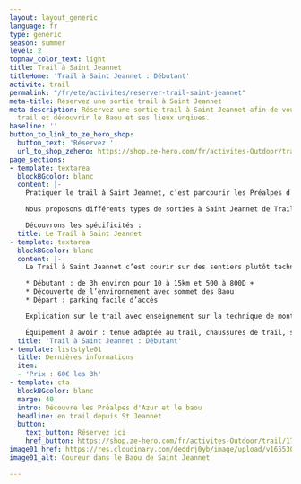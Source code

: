 ```yaml
---
layout: layout_generic
language: fr
type: generic
season: summer
level: 2
topnav_color_text: light
title: Trail à Saint Jeannet
titleHome: 'Trail à Saint Jeannet : Débutant'
activite: trail
permalink: "/fr/ete/activites/reserver-trail-saint-jeannet"
meta-title: Réservez une sortie trail à Saint Jeannet
meta-description: Réservez une sortie trail à Saint Jeannet afin de vous initier au
  trail et découvrir le Baou et ses lieux unqiues.
baseline: ''
button_to_link_to_ze_hero_shop:
  button_text: 'Réservez '
  url_to_shop_zehero: https://shop.ze-hero.com/fr/activites-Outdoor/trail/17600-trail-matin-st-jeannet-ze-hero-yann-alarcon
page_sections:
- template: textarea
  blockBGcolor: blanc
  content: |-
    Pratiquer le trail à Saint Jeannet, c’est parcourir les Préalpes d’Azur et l’arrière-pays niçois, c’est découvrir le baou de saint Jeannet, lieux emblématiques, c’est également courir sur ces grands plateaux où vous croiserez moutons et chèvres. Un terrain technique où passe le GR51. Tout proche de Nice et de Villeuneuve Loubet, vous pourrez en 30mn être de la mer au village afin de prendre de la hauteur dans une nature préservée.

    Nous proposons différents types de sorties à Saint Jeannet de Trail. Une sortie plutôt pour s’initier au trail avec différents types de parcours possible pour découvrir les lieux et le trail tout en progressant.

    Découvrons les spécificités :
  title: Le Trail à Saint Jeannet
- template: textarea
  blockBGcolor: blanc
  content: |-
    Le Trail à Saint Jeannet c’est courir sur des sentiers plutôt techniques. Les chemins sont parsemés de pierre et de rochers. On travaille la proprioception en courant sur ses chemins. Mais on peut découvrir des sentiers variés avec des montés parfois raides mais courtes et des sentiers plus roulant et joueurs. Nous découvrirons alors le baou de la Gaude ainsi que Le chêne, les pâturages des moutons de saint Jeannet, le château de Castellet ainsi que le Baou de St Jeannet et sa vue imprenable sur toute la baie de la Côte d’Azur.

    * Débutant : de 3h environ pour 10 à 15km et 500 à 800D +
    * Découverte de l’environnement avec sommet des Baou
    * Départ : parking facile d’accès

    Explication sur le trail avec enseignement sur la technique de montée avec ou sans bâtons, sur la descente de descente et sur les différents entraînements en trail tel que le fractionner. Sortie basée sur l’endurance avec jeu ludique d’entraînement durant la séance.

    Équipement à avoir : tenue adaptée au trail, chaussures de trail, sac ou ceinture de portage avec flasques d’eau (2 fois 500ml ou plus) + réserve alimentaire et coupe vent.
  title: 'Trail à Saint Jeannet : Débutant'
- template: liststyle01
  title: Dernières informations
  item:
  - 'Prix : 60€ les 3h'
- template: cta
  blockBGcolor: blanc
  marge: 40
  intro: Découvre les Préalpes d'Azur et le baou
  headline: en trail depuis St Jeannet
  button:
    text_button: Réservez ici
    href_button: https://shop.ze-hero.com/fr/activites-Outdoor/trail/17600-trail-matin-st-jeannet-ze-hero-yann-alarcon
image01_href: https://res.cloudinary.com/deddrj0yb/image/upload/v1655304660/website/summer/IMG_9228.jpg
image01_alt: Coureur dans le Baou de Saint Jeannet

---
```

